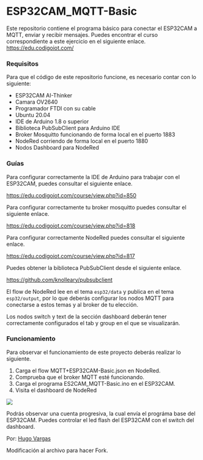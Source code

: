 # ESP32CAM_MQTT-Basic
Este repositorio contiene el programa básico para conectar el ESP32CAM a MQTT, enviar y recibir mensajes.
Puedes encontrar el curso correspondiente a este ejercicio en el siguiente enlace.
https://edu.codigoiot.com/


### Requisitos
Para que el código de este repositorio funcione, es necesario contar con lo siguiente:

- ESP32CAM AI-Thinker
- Camara OV2640
- Programador FTDI con su cable
- Ubuntu 20.04
- IDE de Arduino 1.8 o superior
- Biblioteca PubSubClient para Arduino IDE
- Broker Mosquitto funcionando de forma local en el puerto 1883
- NodeRed corriendo de forma local en el puerto 1880
- Nodos Dashboard para NodeRed

### Guías
Para configurar correctamente la IDE de Arduino para trabajar con el ESP32CAM, puedes consultar el siguiente enlace.

https://edu.codigoiot.com/course/view.php?id=850

Para configurar correctamente tu broker mosquitto puedes consultar el siguiente enlace.

https://edu.codigoiot.com/course/view.php?id=818

Para configurar correctamente NodeRed puedes consultar el siguiente enlace.

https://edu.codigoiot.com/course/view.php?id=817

Puedes obtener la biblioteca PubSubClient desde el siguiente enlace.

https://github.com/knolleary/pubsubclient

El flow de NodeRed lee en el tema `esp32/data` y publica en el tema `esp32/output`, por lo que deberás configurar los nodos MQTT para conectarse a estos temas y al broker de tu elección.

Los nodos switch y text de la sección dashboard deberán tener correctamente configurados el tab y group en el que se visualizarán.

### Funcionamiento

Para observar el funcionamiento de este proyecto deberás realizar lo siguiente.

1. Carga el flow MQTT+ESP32CAM-Basic.json en NodeRed.
2. Comprueba que el broker MQTT esté funcionando.
3. Carga el programa ES2CAM_MQTT-Basic.ino en el ESP32CAM.
4. Visita el dashboard de NodeRed

![](https://github.com/codigo-iot/ESP32CAM_MQTT-Basic/blob/main/esp32camMQTTbasic.jpg)

Podrás observar una cuenta progresiva, la cual envía el prográma base del ESP32CAM. Puedes controlar el led flash del ESP32CAM con el switch del dashboard.

Por: [Hugo Vargas](https://github.com/hugoescalpelo)

Modificación al archivo para hacer Fork.
